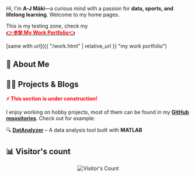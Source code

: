 Hi, I'm **A-J Mäki**—a curious mind with a passion for **data, sports, and lifelong learning**. Welcome to my home pages.  

This is my testing zone, check my  
[<span style="color:red">**👉 🤓🛠️ My Work Portfolio👈**</span>](work.md "work portfolio")

[same with url]({{ "/work.html" | relative_url }} "my work portfolio")

## 🚀 **About Me**  


## 📂📝 Projects & Blogs
<span style="color:red"><strong>⚡ This section is under construction!</strong></span>  

I enjoy working on hobby projects, most of them can be found in my **[GitHub repositories](https://github.com/AnaHill?tab=repositories)**. Check out for example:  

🔍 **[DatAnalyzer](https://github.com/AnaHill/DatAnalyzer)** – A data analysis tool built with **MATLAB**

## 📊 **Visitor's count**
<div align="center">   
  <img src="https://profile-counter.glitch.me/AnaHill/count.svg" alt="Visitor's Count" />
</div>
